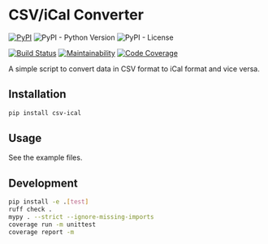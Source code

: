 # CSV/iCal Converter

[![PyPI](https://img.shields.io/pypi/v/csv-ical)](https://pypi.org/project/csv-ical/)
![PyPI - Python Version](https://img.shields.io/pypi/pyversions/csv-ical)
![PyPI - License](https://img.shields.io/pypi/l/csv-ical)

[![Build Status](https://drone.albertyw.com/api/badges/albertyw/csv-ical/status.svg)](https://drone.albertyw.com/albertyw/csv-ical)
[![Maintainability](https://qlty.sh/gh/albertyw/projects/csv-ical/maintainability.svg)](https://qlty.sh/gh/albertyw/projects/csv-ical)
[![Code Coverage](https://qlty.sh/gh/albertyw/projects/csv-ical/coverage.svg)](https://qlty.sh/gh/albertyw/projects/csv-ical)

A simple script to convert data in CSV format to iCal format and vice
versa.

## Installation

```bash
pip install csv-ical
```

## Usage

See the example files.

## Development

```bash
pip install -e .[test]
ruff check .
mypy . --strict --ignore-missing-imports
coverage run -m unittest
coverage report -m
```
